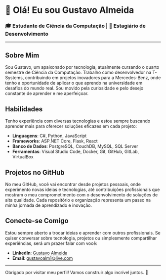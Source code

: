 # 👋 Olá! Eu sou Gustavo Almeida

### 🎓 Estudante de Ciência da Computação | 💼 Estagiário de Desenvolvimento

---

## Sobre Mim
Sou Gustavo, um apaixonado por tecnologia, atualmente cursando o quarto semestre de Ciência da Computação. Trabalho como desenvolvedor na T-Systems, contribuindo em projetos inovadores para a Mercedes-Benz, onde tenho a oportunidade de aplicar o que aprendo na universidade em desafios do mundo real. Sou movido pela curiosidade e pelo desejo constante de aprender e me aperfeiçoar.

## Habilidades
Tenho experiência com diversas tecnologias e estou sempre buscando aprender mais para oferecer soluções eficazes em cada projeto:

- **Linguagens**: C#, Python, JavaScript
- **Frameworks**: ASP.NET Core, Flask, React
- **Banco de Dados**: PostgreSQL, CouchDB, MySQL, SQL Server
- **Ferramentas**: Visual Studio Code, Docker, Git, GitHub, GitLab, VirtualBox

## Projetos no GitHub
No meu GitHub, você vai encontrar desde projetos pessoais, onde experimento novas ideias e tecnologias, até contribuições profissionais que mostram o meu comprometimento com o desenvolvimento de soluções de alta qualidade. Cada repositório e organização representa um passo na minha jornada de aprendizado e inovação.

## Conecte-se Comigo
Estou sempre aberto a trocar ideias e aprender com outros profissionais. Se quiser conversar sobre tecnologia, projetos ou simplesmente compartilhar experiências, será um prazer falar com você:

- **LinkedIn**: [Gustavo Almeida](https://www.linkedin.com/in/gustavo-almeida-moura/)
- **Email**: gustavoalm1@live.com

---

Obrigado por visitar meu perfil! Vamos construir algo incrível juntos. 🚀

